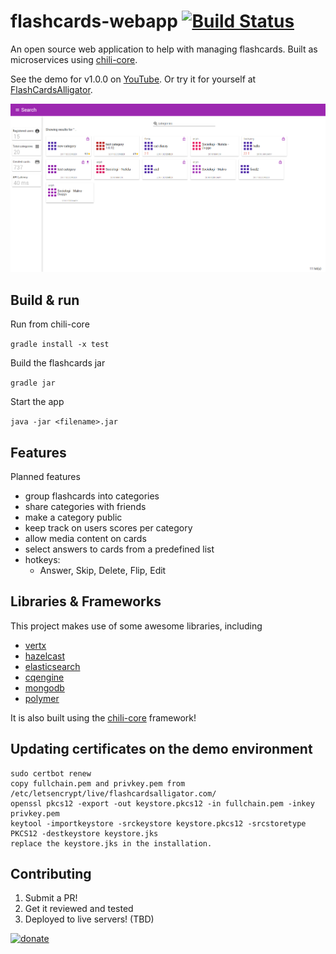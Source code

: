 # flashcards-webapp [![Build Status](https://travis-ci.org/codingchili/flashcards-webapp.svg?branch=master)](https://travis-ci.org/codingchili/flashcards-webapp)

An open source web application to help with managing flashcards. Built as microservices using [chili-core](https://github.com/codingchili/chili-core).

See the demo for v1.0.0 on [YouTube](https://www.youtube.com/watch?v=1LcJ4d6hzA8).
Or try it for yourself at [FlashCardsAlligator](https://flashcardsalligator.com/).

![category search](https://raw.githubusercontent.com/codingchili/flashcards-webapp/5dc830d03f2b5b339edbfbd550964f1002744ddb/category-search.png)

## Build & run

Run from chili-core

``` gradle install -x test ``` 

Build the flashcards jar

``` gradle jar ``` 

Start the app

``` java -jar <filename>.jar ``` 

## Features
Planned features
- group flashcards into categories
- share categories with friends
- make a category public
- keep track on users scores per category
- allow media content on cards
- select answers to cards from a predefined list
- hotkeys:
  - Answer, Skip, Delete, Flip, Edit

## Libraries & Frameworks
This project makes use of some awesome libraries, including
- [vertx](https://github.com/eclipse/vert.x)
- [hazelcast](https://github.com/hazelcast/hazelcast)
- [elasticsearch](https://github.com/elastic/elasticsearch)
- [cqengine](https://github.com/npgall/cqengine)
- [mongodb](https://github.com/mongodb/mongo)
- [polymer](https://github.com/Polymer/polymer)

It is also built using the [chili-core](https://github.com/codingchili/chili-core) framework!

## Updating certificates on the demo environment
```console
sudo certbot renew
copy fullchain.pem and privkey.pem from /etc/letsencrypt/live/flashcardsalligator.com/
openssl pkcs12 -export -out keystore.pkcs12 -in fullchain.pem -inkey privkey.pem
keytool -importkeystore -srckeystore keystore.pkcs12 -srcstoretype PKCS12 -destkeystore keystore.jks
replace the keystore.jks in the installation.
```

## Contributing
1. Submit a PR!
2. Get it reviewed and tested
3. Deployed to live servers! (TBD)

[![donate](https://img.shields.io/badge/donate-%CE%9ETH%20/%20%C9%83TC-ff00cc.svg?style=flat&logo=ethereum)](https://commerce.coinbase.com/checkout/673e693e-be6d-4583-9791-611da87861e3)
